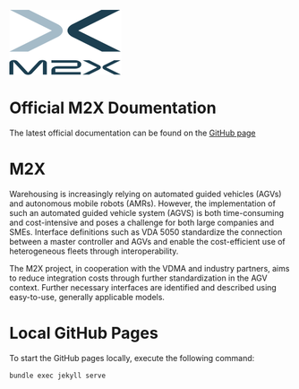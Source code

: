 ![image](./assets/imgs/m2x_logo_colored.svg)

# Official M2X Doumentation
The latest official documentation can be found on the [GitHub page](https://m2x-project.github.io/m2x/)

# M2X

Warehousing is increasingly relying on automated guided vehicles (AGVs) and autonomous mobile robots (AMRs). However, the implementation of such an automated guided vehicle system (AGVS) is both time-consuming and cost-intensive and poses a challenge for both large companies and SMEs. Interface definitions such as VDA 5050 standardize the connection between a master controller and AGVs and enable the cost-efficient use of heterogeneous fleets through interoperability. 


The M2X project, in cooperation with the VDMA and industry partners, aims to reduce integration costs through further standardization in the AGV context. Further necessary interfaces are identified and described using easy-to-use, generally applicable models. 

# Local GitHub Pages
 To start the GitHub pages locally, execute the following command:

 ```
 bundle exec jekyll serve
 ```